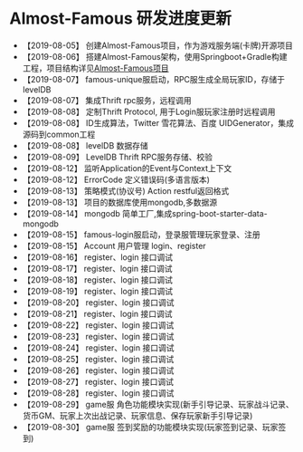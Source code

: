 # Almost-Famous 研发进度更新

* 【2019-08-05】 创建Almost-Famous项目，作为游戏服务端(卡牌)开源项目
* 【2019-08-06】 搭建Almost-Famous架构，使用Springboot+Gradle构建工程，项目结构详见[Almost-Famous项目](https://github.com/noseparte/Almost-Famous/ReadME.md)
* 【2019-08-07】 famous-unique服启动，RPC服生成全局玩家ID，存储于levelDB
* 【2019-08-07】 集成Thrift rpc服务，远程调用
* 【2019-08-08】 定制Thrift Protocol, 用于Login服玩家注册时远程调用
* 【2019-08-08】 ID生成算法，Twitter 雪花算法、百度 UIDGenerator，集成源码到common工程
* 【2019-08-08】 levelDB 数据存储
* 【2019-08-09】 LevelDB Thrift RPC服务存储、校验 
* 【2019-08-12】 监听Application的Event与Context上下文 
* 【2019-08-12】 ErrorCode 定义错误码(多语言版本) 
* 【2019-08-13】 策略模式(协议号) Action restful返回格式 
* 【2019-08-13】 项目的数据库使用mongodb,多数据源 
* 【2019-08-14】 mongodb 简单工厂,集成spring-boot-starter-data-mongodb
* 【2019-08-15】 famous-login服启动，登录服管理玩家登录、注册
* 【2019-08-15】 Account 用户管理 login、register
* 【2019-08-16】 register、login 接口调试 
* 【2019-08-17】 register、login 接口调试 
* 【2019-08-18】 register、login 接口调试 
* 【2019-08-19】 register、login 接口调试 
* 【2019-08-20】 register、login 接口调试 
* 【2019-08-21】 register、login 接口调试 
* 【2019-08-22】 register、login 接口调试 
* 【2019-08-23】 register、login 接口调试 
* 【2019-08-24】 register、login 接口调试 
* 【2019-08-25】 register、login 接口调试 
* 【2019-08-26】 register、login 接口调试 
* 【2019-08-27】 register、login 接口调试 
* 【2019-08-28】 register、login 接口调试 
* 【2019-08-29】 game服 角色功能模块实现(新手引导记录、玩家战斗记录、货币GM、玩家上次出战记录、玩家信息、保存玩家新手引导记录)
* 【2019-08-30】 game服 签到奖励的功能模块实现(玩家签到记录、玩家签到)


